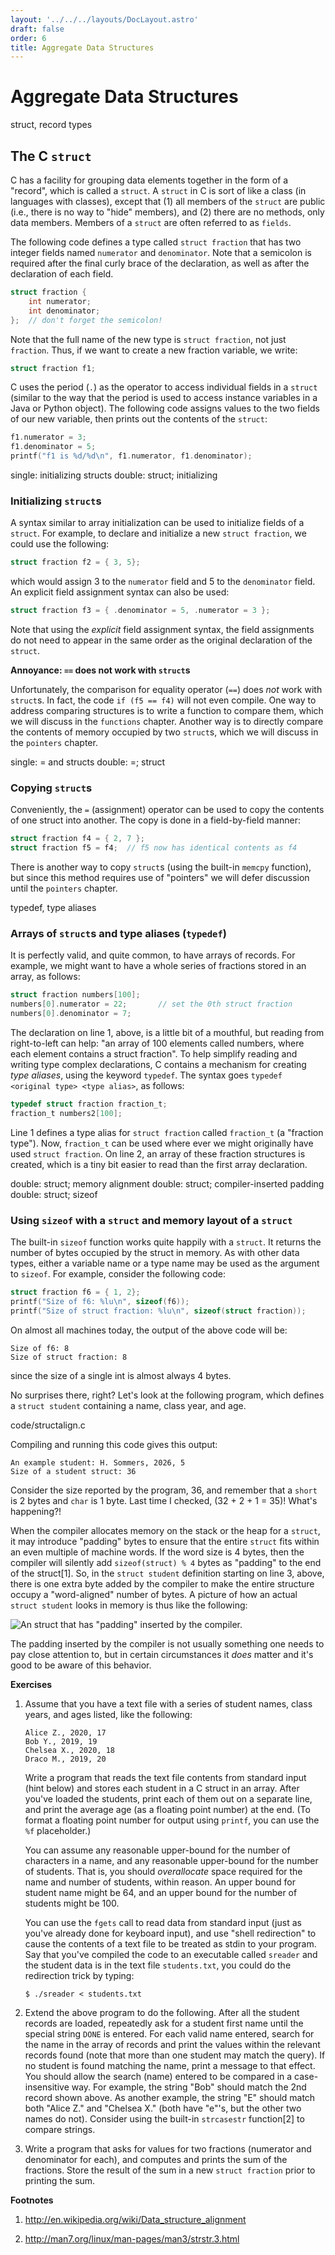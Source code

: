 ```yaml
---
layout: '../../../layouts/DocLayout.astro'
draft: false
order: 6
title: Aggregate Data Structures
---
```

# Aggregate Data Structures

<div class="index">

struct, record types

</div>

## The C `struct`

C has a facility for grouping data elements together in the form of a
"record", which is called a `struct`. A `struct` in C is sort of like a
class (in languages with classes), except that (1) all members of the
`struct` are public (i.e., there is no way to "hide" members), and (2)
there are no methods, only data members. Members of a `struct` are often
referred to as `fields`.

The following code defines a type called `struct fraction` that has two
integer fields named `numerator` and `denominator`. Note that a
semicolon is required after the final curly brace of the declaration, as
well as after the declaration of each field.

``` c
struct fraction {
    int numerator;
    int denominator;
};  // don't forget the semicolon!
```

Note that the full name of the new type is `struct fraction`, not just
`fraction`. Thus, if we want to create a new fraction variable, we
write:

``` c
struct fraction f1;
```

C uses the period (`.`) as the operator to access individual fields in a
`struct` (similar to the way that the period is used to access instance
variables in a Java or Python object). The following code assigns values
to the two fields of our new variable, then prints out the contents of
the `struct`:

``` c
f1.numerator = 3;
f1.denominator = 5;
printf("f1 is %d/%d\n", f1.numerator, f1.denominator);
```

<div class="index">

single: initializing structs double: struct; initializing

</div>

### Initializing `struct`s

A syntax similar to array initialization can be used to initialize
fields of a `struct`. For example, to declare and initialize a new
`struct fraction`, we could use the following:

``` c
struct fraction f2 = { 3, 5};
```

which would assign 3 to the `numerator` field and 5 to the `denominator`
field. An explicit field assignment syntax can also be used:

``` c
struct fraction f3 = { .denominator = 5, .numerator = 3 };
```

Note that using the *explicit* field assignment syntax, the field
assignments do not need to appear in the same order as the original
declaration of the `struct`.

<div class="sidebar">

**Annoyance: `==` does not work with `struct`s**

Unfortunately, the comparison for equality operator (`==`) does *not*
work with `struct`s. In fact, the code `if (f5 == f4)` will not even
compile. One way to address comparing structures is to write a function
to compare them, which we will discuss in the `functions` chapter.
Another way is to directly compare the contents of memory occupied by
two `struct`s, which we will discuss in the `pointers` chapter.

</div>

<div class="index">

single: = and structs double: =; struct

</div>

### Copying `struct`s

Conveniently, the `=` (assignment) operator can be used to copy the
contents of one struct into another. The copy is done in a
field-by-field manner:

``` c
struct fraction f4 = { 2, 7 };
struct fraction f5 = f4;  // f5 now has identical contents as f4
```

There is another way to copy `struct`s (using the built-in `memcpy`
function), but since this method requires use of "pointers" we will
defer discussion until the `pointers` chapter.

<div class="index">

typedef, type aliases

</div>

### Arrays of `struct`s and type aliases (`typedef`)

It is perfectly valid, and quite common, to have arrays of records. For
example, we might want to have a whole series of fractions stored in an
array, as follows:

``` c
struct fraction numbers[100];
numbers[0].numerator = 22;       // set the 0th struct fraction 
numbers[0].denominator = 7;
```

The declaration on line 1, above, is a little bit of a mouthful, but
reading from right-to-left can help: "an array of 100 elements called
numbers, where each element contains a struct fraction". To help
simplify reading and writing type complex declarations, C contains a
mechanism for creating *type aliases*, using the keyword `typedef`. The
syntax goes `typedef <original type> <type alias>`, as follows:

``` c
typedef struct fraction fraction_t;
fraction_t numbers2[100];
```

Line 1 defines a type alias for `struct fraction` called `fraction_t` (a
"fraction type"). Now, `fraction_t` can be used where ever we might
originally have used `struct fraction`. On line 2, an array of these
fraction structures is created, which is a tiny bit easier to read than
the first array declaration.

<div class="index">

double: struct; memory alignment double: struct; compiler-inserted
padding double: struct; sizeof

</div>

### Using `sizeof` with a `struct` and memory layout of a `struct`

The built-in `sizeof` function works quite happily with a `struct`. It
returns the number of bytes occupied by the struct in memory. As with
other data types, either a variable name or a type name may be used as
the argument to `sizeof`. For example, consider the following code:

``` c
struct fraction f6 = { 1, 2};
printf("Size of f6: %lu\n", sizeof(f6));
printf("Size of struct fraction: %lu\n", sizeof(struct fraction));
```

On almost all machines today, the output of the above code will be:

    Size of f6: 8
    Size of struct fraction: 8

since the size of a single int is almost always 4 bytes.

No surprises there, right? Let's look at the following program, which
defines a `struct student` containing a name, class year, and age.

<div class="literalinclude" data-language="c" data-linenos="">

code/structalign.c

</div>

Compiling and running this code gives this output:

    An example student: H. Sommers, 2026, 5
    Size of a student struct: 36

Consider the size reported by the program, 36, and remember that a
`short` is 2 bytes and `char` is 1 byte. Last time I checked,
\(32 + 2 + 1 = 35\)\! What's happening?\!

When the compiler allocates memory on the stack or the heap for a
`struct`, it may introduce "padding" bytes to ensure that the entire
`struct` fits within an even multiple of machine words. If the word size
is 4 bytes, then the compiler will silently add `sizeof(struct) % 4`
bytes as "padding" to the end of the struct\[1\]. So, in the `struct
student` definition starting on line 3, above, there is one extra byte
added by the compiler to make the entire structure occupy a
"word-aligned" number of bytes. A picture of how an actual `struct
student` looks in memory is thus like the following:

![An struct that has "padding" inserted by the
compiler.](figures/structalign.*)

The padding inserted by the compiler is not usually something one needs
to pay close attention to, but in certain circumstances it *does* matter
and it's good to be aware of this behavior.

**Exercises**

1.  Assume that you have a text file with a series of student names,
    class years, and ages listed, like the following:
    
        Alice Z., 2020, 17
        Bob Y., 2019, 19
        Chelsea X., 2020, 18
        Draco M., 2019, 20
    
    Write a program that reads the text file contents from standard
    input (hint below) and stores each student in a C struct in an
    array. After you've loaded the students, print each of them out on a
    separate line, and print the average age (as a floating point
    number) at the end. (To format a floating point number for output
    using `printf`, you can use the `%f` placeholder.)
    
    You can assume any reasonable upper-bound for the number of
    characters in a name, and any reasonable upper-bound for the number
    of students. That is, you should *overallocate* space required for
    the name and number of students, within reason. An upper bound for
    student name might be 64, and an upper bound for the number of
    students might be 100.
    
    You can use the `fgets` call to read data from standard input (just
    as you've already done for keyboard input), and use "shell
    redirection" to cause the contents of a text file to be treated as
    stdin to your program. Say that you've compiled the code to an
    executable called `sreader` and the student data is in the text file
    `students.txt`, you could do the redirection trick by typing:
    
        $ ./sreader < students.txt

2.  Extend the above program to do the following. After all the student
    records are loaded, repeatedly ask for a student first name until
    the special string `DONE` is entered. For each valid name entered,
    search for the name in the array of records and print the values
    within the relevant records found (note that more than one student
    may match the query). If no student is found matching the name,
    print a message to that effect. You should allow the search (name)
    entered to be compared in a case-insensitive way. For example, the
    string "Bob" should match the 2nd record shown above. As another
    example, the string "E" should match both "Alice Z." and "Chelsea
    X." (both have "e"'s, but the other two names do not). Consider
    using the built-in `strcasestr` function\[2\] to compare strings.

3.  Write a program that asks for values for two fractions (numerator
    and denominator for each), and computes and prints the sum of the
    fractions. Store the result of the sum in a new `struct fraction`
    prior to printing the sum.

**Footnotes**

1.  <http://en.wikipedia.org/wiki/Data_structure_alignment>

2.  <http://man7.org/linux/man-pages/man3/strstr.3.html>

